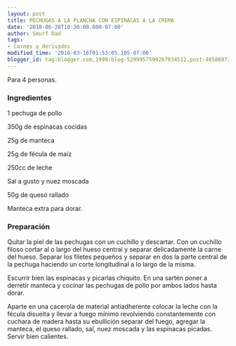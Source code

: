 ```yaml
---
layout: post
title: PECHUGAS A LA PLANCHA CON ESPINACAS A LA CREMA
date: '2010-06-28T10:30:00.000-07:00'
author: Smurf Dad
tags:
- Carnes y derivados
modified_time: '2016-03-16T01:53:05.105-07:00'
blogger_id: tag:blogger.com,1999:blog-5299957599287034512.post-4658697221611536738
---
```


Para 4 personas.

<h3>Ingredientes</h3>

1 pechuga de pollo

350g de espinacas cocidas

25g de manteca

25g de fécula de maíz

250cc de leche

Sal a gusto y nuez moscada

50g de queso rallado

Manteca extra para dorar.

<h3>Preparación</h3>

Quitar la piel de las pechugas con un cuchillo y descartar. Con un cuchillo filoso cortar al o largo del hueso central y separar delicadamente la carne del hueso. Separar los filetes pequeños y separar en dos la parte central de la pechuga haciendo un corte longitudinal a lo largo de la misma.

Escurrir bien las espinacas y picarlas chiquito. En una sartén poner a derretir manteca y cocinar las pechugas de pollo por ambos lados hasta dorar.

Aparte en una cacerola de material antiadherente colocar la leche con la fécula disuelta y llevar a fuego mínimo revolviendo constantemente con cuchara de madera hasta su ebullición separar del fuego, agregar la manteca, el queso rallado, sal, nuez moscada y las espinacas picadas. Servir bien calientes.

